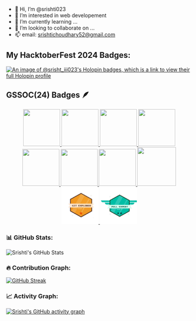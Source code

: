 - 👋 Hi, I’m @srishti023
- 👀 I’m interested in web developement
- 🌱 I’m currently learning ...
- 💞️ I’m looking to collaborate on ...
- 📫 email: srishtichoudhary52@gmail.com

## My HacktoberFest 2024 Badges:

[![An image of @srisht_iii023's Holopin badges, which is a link to view their full Holopin profile](https://holopin.me/srisht_iii023)](https://holopin.io/@srisht_iii023)
<!---
srishti023/srishti023 is a ✨ special ✨ repository because its `README.md` (this file) appears on your GitHub profile.
You can click the Preview link to take a look at your changes.
--->

## GSSOC(24) Badges 🪶
<div style='display:flex; align-items:center; gap: 10px;' align='center'><a href="https://gssoc.girlscript.tech/leaderboard">
<img src="https://raw.githubusercontent.com/GSSoC24/Postman-Challenge/main/docs/assets/Postman%20White.png" width="100px" height="100px" />
  <img src="https://gssoc.girlscript.tech/badges/web3hack.png?imwidth=96"  width="100px" height="100px" ">
  <img src="https://raw.githubusercontent.com/GSSoC24/Postman-Challenge/main/docs/assets/1.png" width="100px" height="100px" />
  <img src="https://raw.githubusercontent.com/GSSoC24/Postman-Challenge/main/docs/assets/2.png" width="100px" height="100px" />
  <img src="https://raw.githubusercontent.com/GSSoC24/Postman-Challenge/main/docs/assets/3.png" width="100px" height="100px" />
  <img src="https://raw.githubusercontent.com/GSSoC24/Postman-Challenge/main/docs/assets/4.png" width="100px" height="100px" />
  <img src="https://raw.githubusercontent.com/GSSoC24/Postman-Challenge/main/docs/assets/5.png" width="100px" height="100px" />
  <img src="https://raw.githubusercontent.com/GSSoC24/Postman-Challenge/main/docs/assets/6.png" width="105px" height="105px" />
  <img src="https://raw.githubusercontent.com/GSSoC24/Contributor/refs/heads/main/assets/Git%20Explorer.png" width="100px" height="100px" />
  <img src="https://raw.githubusercontent.com/GSSoC24/Contributor/refs/heads/main/assets/Pull%20Expert.png" width="100px" height="100px" /></a>
</div>

### 📊 GitHub Stats:
![Srishti's GitHub Stats](https://github-readme-stats.vercel.app/api?username=srishti023&show_icons=true&theme=radical)

### 🔥 Contribution Graph:
[![GitHub Streak](https://streak-stats.demolab.com?user=srishti023&theme=radical&hide_border=false)](https://git.io/streak-stats)

### 📈 Activity Graph:
[![Srishti's GitHub activity graph](https://github-readme-activity-graph.vercel.app/graph?username=srishti023&theme=react-dark)](https://github.com/ashutosh00710/github-readme-activity-graph)
